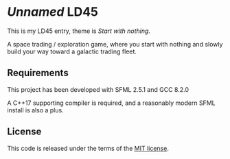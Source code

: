 *Unnamed* LD45
==============

This is my LD45 entry, theme is *Start with nothing*.

A space trading / exploration game, where you start with nothing and slowly
build your way toward a galactic trading fleet.

Requirements
------------

This project has been developed with SFML 2.5.1 and GCC 8.2.0

A C++17 supporting compiler is required, and a reasonably modern SFML install
is also a plus.

License
-------

This code is released under the terms of the [MIT license](http://opensource.org/licenses/MIT).
